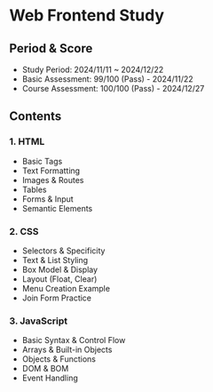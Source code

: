 Web Frontend Study
===========

Period & Score
---------
- Study Period: 2024/11/11 ~ 2024/12/22
- Basic Assessment: 99/100 (Pass) - 2024/11/22
- Course Assessment: 100/100 (Pass) - 2024/12/27

Contents
---------
### 1. HTML
- Basic Tags
- Text Formatting
- Images & Routes
- Tables
- Forms & Input
- Semantic Elements

### 2. CSS
- Selectors & Specificity
- Text & List Styling
- Box Model & Display
- Layout (Float, Clear)
- Menu Creation Example
- Join Form Practice

### 3. JavaScript
- Basic Syntax & Control Flow
- Arrays & Built-in Objects
- Objects & Functions
- DOM & BOM
- Event Handling
